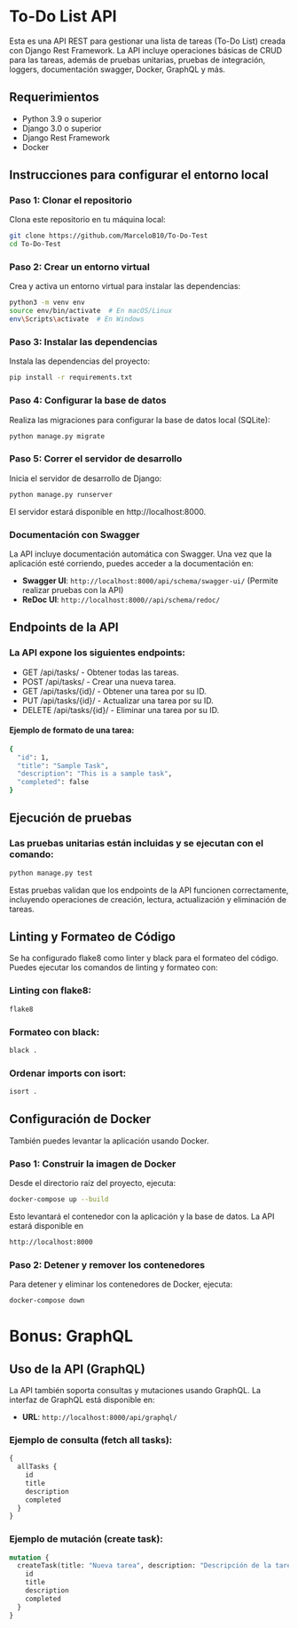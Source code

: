 # To-Do List API

Esta es una API REST para gestionar una lista de tareas (To-Do List) creada con Django Rest Framework. La API incluye operaciones básicas de CRUD para las tareas, además de pruebas unitarias, pruebas de integración, loggers, documentación swagger, Docker, GraphQL y más.

## Requerimientos

- Python 3.9 o superior
- Django 3.0 o superior
- Django Rest Framework
- Docker

## Instrucciones para configurar el entorno local

### Paso 1: Clonar el repositorio
Clona este repositorio en tu máquina local:

```bash
git clone https://github.com/MarceloB10/To-Do-Test
cd To-Do-Test
```

### Paso 2: Crear un entorno virtual
Crea y activa un entorno virtual para instalar las dependencias:

```bash
python3 -m venv env
source env/bin/activate  # En macOS/Linux
env\Scripts\activate  # En Windows
```

### Paso 3: Instalar las dependencias
Instala las dependencias del proyecto:

```bash
pip install -r requirements.txt
```

### Paso 4: Configurar la base de datos
Realiza las migraciones para configurar la base de datos local (SQLite):

```bash
python manage.py migrate
```

### Paso 5: Correr el servidor de desarrollo
Inicia el servidor de desarrollo de Django:

```bash
python manage.py runserver
```
El servidor estará disponible en http://localhost:8000.

### Documentación con Swagger

La API incluye documentación automática con Swagger. Una vez que la aplicación esté corriendo, puedes acceder a la documentación en:

- **Swagger UI**: `http://localhost:8000/api/schema/swagger-ui/` (Permite realizar pruebas con la API)
- **ReDoc UI**: `http://localhost:8000//api/schema/redoc/`

## Endpoints de la API

### La API expone los siguientes endpoints:

- GET /api/tasks/ - Obtener todas las tareas.
- POST /api/tasks/ - Crear una nueva tarea.
- GET /api/tasks/{id}/ - Obtener una tarea por su ID.
- PUT /api/tasks/{id}/ - Actualizar una tarea por su ID.
- DELETE /api/tasks/{id}/ - Eliminar una tarea por su ID.

#### Ejemplo de formato de una tarea:

```bash
{
  "id": 1,
  "title": "Sample Task",
  "description": "This is a sample task",
  "completed": false
}
```

## Ejecución de pruebas

### Las pruebas unitarias están incluidas y se ejecutan con el comando:

```bash
python manage.py test
```
Estas pruebas validan que los endpoints de la API funcionen correctamente, incluyendo operaciones de creación, lectura, actualización y eliminación de tareas.


## Linting y Formateo de Código

Se ha configurado flake8 como linter y black para el formateo del código. Puedes ejecutar los comandos de linting y formateo con:

### Linting con flake8:
```bash
flake8
```

### Formateo con black:
```bash
black .
```

### Ordenar imports con isort:
```bash
isort .
```

## Configuración de Docker

También puedes levantar la aplicación usando Docker.

### Paso 1: Construir la imagen de Docker
Desde el directorio raíz del proyecto, ejecuta:

```bash
docker-compose up --build
```
Esto levantará el contenedor con la aplicación y la base de datos. La API estará disponible en 
```bash
http://localhost:8000
```

### Paso 2: Detener y remover los contenedores
Para detener y eliminar los contenedores de Docker, ejecuta:

```bash
docker-compose down
```

# Bonus: GraphQL

## Uso de la API (GraphQL)
La API también soporta consultas y mutaciones usando GraphQL. La interfaz de GraphQL está disponible en:

- **URL**: `http://localhost:8000/api/graphql/`

### Ejemplo de consulta (fetch all tasks):
```graphql
{
  allTasks {
    id
    title
    description
    completed
  }
}
```
### Ejemplo de mutación (create task):
```graphql
mutation {
  createTask(title: "Nueva tarea", description: "Descripción de la tarea", completed: false) {
    id
    title
    description
    completed
  }
}
```